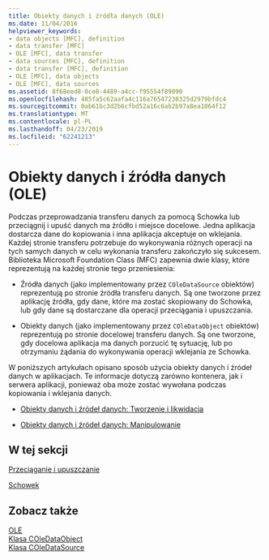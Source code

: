 ```yaml
---
title: Obiekty danych i źródła danych (OLE)
ms.date: 11/04/2016
helpviewer_keywords:
- data objects [MFC], definition
- data transfer [MFC]
- OLE [MFC], data transfer
- data sources [MFC], definition
- data transfer [MFC], definition
- OLE [MFC], data objects
- OLE [MFC], data sources
ms.assetid: 8f68eed8-0ce8-4489-a4cc-f95554f89090
ms.openlocfilehash: 485fa5c62aafa4c116a76547238325d2979bfdc4
ms.sourcegitcommit: 0ab61bc3d2b6cfbd52a16c6ab2b97a8ea1864f12
ms.translationtype: MT
ms.contentlocale: pl-PL
ms.lasthandoff: 04/23/2019
ms.locfileid: "62241213"
---
```

# <a name="data-objects-and-data-sources-ole"></a>Obiekty danych i źródła danych (OLE)

Podczas przeprowadzania transferu danych za pomocą Schowka lub przeciągnij i upuść danych ma źródło i miejsce docelowe. Jedna aplikacja dostarcza dane do kopiowania i inna aplikacja akceptuje on wklejania. Każdej stronie transferu potrzebuje do wykonywania różnych operacji na tych samych danych w celu wykonania transferu zakończyło się sukcesem. Biblioteka Microsoft Foundation Class (MFC) zapewnia dwie klasy, które reprezentują na każdej stronie tego przeniesienia:

- Źródła danych (jako implementowany przez `COleDataSource` obiektów) reprezentują po stronie źródła transferu danych. Są one tworzone przez aplikację źródła, gdy dane, które ma zostać skopiowany do Schowka, lub gdy dane są dostarczane dla operacji przeciągania i upuszczania.

- Obiekty danych (jako implementowany przez `COleDataObject` obiektów) reprezentują po stronie docelowej transferu danych. Są one tworzone, gdy docelowa aplikacja ma danych porzucić tę sytuację, lub po otrzymaniu żądania do wykonywania operacji wklejania ze Schowka.

W poniższych artykułach opisano sposób użycia obiekty danych i źródeł danych w aplikacjach. Te informacje dotyczą zarówno kontenera, jak i serwera aplikacji, ponieważ oba może zostać wywołana podczas kopiowania i wklejania danych.

- [Obiekty danych i źródeł danych: Tworzenie i likwidacja](../mfc/data-objects-and-data-sources-creation-and-destruction.md)

- [Obiekty danych i źródeł danych: Manipulowanie](../mfc/data-objects-and-data-sources-manipulation.md)

## <a name="in-this-section"></a>W tej sekcji

[Przeciąganie i upuszczanie](../mfc/drag-and-drop-ole.md)

[Schowek](../mfc/clipboard.md)

## <a name="see-also"></a>Zobacz także

[OLE](../mfc/ole-in-mfc.md)<br/>
[Klasa COleDataObject](../mfc/reference/coledataobject-class.md)<br/>
[Klasa COleDataSource](../mfc/reference/coledatasource-class.md)
